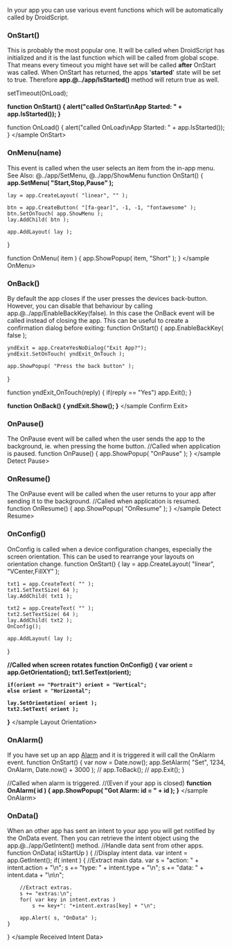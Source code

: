 In your app you can use various event functions which will be automatically called by DroidScript.

### OnStart()
This is probably the most popular one. It will be called when DroidScript has initialized and it is the last function which will be called from global scope. That means every timeout you might have set will be called **after** OnStart was called.
When OnStart has returned, the apps '**started**' state will be set to <js nobox>true</js>. Therefore **app.@../app/IsStarted()** method will return <js nobox>true</js> as well.

<sample OnStart>
setTimeout(OnLoad);

<b>function OnStart() {
	alert("called OnStart\nApp Started: " + app.IsStarted());
}</b>

function OnLoad() {
	alert("called OnLoad\nApp Started: " + app.IsStarted());
}
</sample OnStart>

### OnMenu(name)
This event is called when the user selects an item from the in-app menu.
See Also: @../app/SetMenu, @../app/ShowMenu
<sample OnMenu>
function OnStart()
{
	<b>app.SetMenu( "Start,Stop,Pause" );</b>

	lay = app.CreateLayout( "linear", "" );

	btn = app.CreateButton( "[fa-gear]", -1, -1, "fontawesome" );
	btn.SetOnTouch( app.ShowMenu );
	lay.AddChild( btn );

	app.AddLayout( lay );
}

function OnMenu( item )
{
	app.ShowPopup( item, "Short" );
}
</sample OnMenu>

### OnBack()
By default the app closes if the user presses the devices back-button. However, you can disable that behaviour by calling <js nobox>app.</js>@../app/EnableBackKey<js nobox>(false)</js>.
In this case the OnBack event will be called instead of closing the app. This can be useful to create a confirmation dialog before exiting:
<sample Confirm Exit>
function OnStart()
{
	app.EnableBackKey( false );

	yndExit = app.CreateYesNoDialog("Exit App?");
	yndExit.SetOnTouch( yndExit_OnTouch );

	app.ShowPopup( "Press the back button" );
}

function yndExit_OnTouch(reply) {
	if(reply == "Yes") app.Exit();
}

<b>function OnBack() {
	yndExit.Show();
}</b>
</sample Confirm Exit>

### OnPause()
The OnPause event will be called when the user sends the app to the background, ie. when pressing the home button.
<sample Detect Pause>
//Called when application is paused.
function OnPause()
{
	app.ShowPopup( "OnPause" );
}
</sample Detect Pause>

### OnResume()
The OnPause event will be called when the user returns to your app after sending it to the background.
<sample Detect Resume>
//Called when application is resumed.
function OnResume()
{
	app.ShowPopup( "OnResume" );
}
</sample Detect Resume>

### OnConfig()
OnConfig is called when a device configuration changes, especially the screen orientation. This can be used to rearrange your layouts on orientation change.
<sample Layout Orientation>
function OnStart()
{
	lay = app.CreateLayout( "linear", "VCenter,FillXY" );

	txt1 = app.CreateText( "" );
	txt1.SetTextSize( 64 );
	lay.AddChild( txt1 );

	txt2 = app.CreateText( "" );
	txt2.SetTextSize( 64 );
	lay.AddChild( txt2 );
	OnConfig();

	app.AddLayout( lay );
}

<b>//Called when screen rotates
function OnConfig()
{
	var orient = app.GetOrientation();
	txt1.SetText(orient);

	if(orient == "Portrait") orient = "Vertical";
	else orient = "Horizontal";

	lay.SetOrientation( orient );
	txt2.SetText( orient );
}</b>
</sample Layout Orientation>

### OnAlarm()
If you have set up an app [Alarm](../app/SetAlarm) and it is triggered it will call the OnAlarm event.
<sample OnAlarm>
function OnStart()
{
	var now = Date.now();
	app.SetAlarm( "Set", 1234, OnAlarm, Date.now() + 3000 );
	// app.ToBack();
	// app.Exit();
}

//Called when alarm is triggered.
//(Even if your app is closed)
<b>function OnAlarm( id )
{
	app.ShowPopup( "Got Alarm: id = " + id );
}</b>
</sample OnAlarm>

### OnData()
When an other app has sent an intent to your app you will get notified by the OnData event. Then you can retrieve the intent object using the app.@../app/GetIntent() method.
<sample Received Intent Data>
//Handle data sent from other apps.
function OnData( isStartUp )
{
	//Display intent data.
	var intent = app.GetIntent();
	if( intent )
	{
		//Extract main data.
		var s = "action: " + intent.action + "\n";
		s += "type: " + intent.type + "\n";
		s += "data: " + intent.data + "\n\n";

		//Extract extras.
		s += "extras:\n";
		for( var key in intent.extras )
			s += key+": "+intent.extras[key] + "\n";

		app.Alert( s, "OnData" );
	}
}
</sample Received Intent Data>
